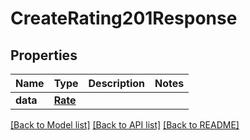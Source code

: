 # CreateRating201Response

## Properties
Name | Type | Description | Notes
------------ | ------------- | ------------- | -------------
**data** | [**Rate**](Rate.md) |  | 

[[Back to Model list]](../README.md#documentation-for-models) [[Back to API list]](../README.md#documentation-for-api-endpoints) [[Back to README]](../README.md)


